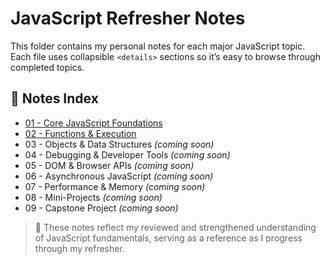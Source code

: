 # JavaScript Refresher Notes

This folder contains my personal notes for each major JavaScript topic.  
Each file uses collapsible `<details>` sections so it’s easy to browse through completed topics.

## 📂 Notes Index

-   [01 - Core JavaScript Foundations](01-core-js-foundations.md)
-   [02 - Functions & Execution](02-functions-and-execution.md)
-   03 - Objects & Data Structures _(coming soon)_
-   04 - Debugging & Developer Tools _(coming soon)_
-   05 - DOM & Browser APIs _(coming soon)_
-   06 - Asynchronous JavaScript _(coming soon)_
-   07 - Performance & Memory _(coming soon)_
-   08 - Mini-Projects _(coming soon)_
-   09 - Capstone Project _(coming soon)_

> 📝 These notes reflect my reviewed and strengthened understanding of JavaScript fundamentals, serving as a reference as I progress through my refresher.
